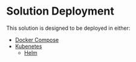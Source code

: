 # Solution Deployment

This solution is designed to be deployed in either:

* [Docker Compose](./Compose)
* [Kubenetes](./Kubernetes)
  * [Helm](./Kubernetes/helm)

